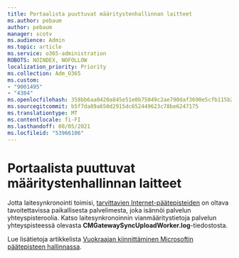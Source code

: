 ```yaml
---
title: Portaalista puuttuvat määritystenhallinnan laitteet
ms.author: pebaum
author: pebaum
manager: scotv
ms.audience: Admin
ms.topic: article
ms.service: o365-administration
ROBOTS: NOINDEX, NOFOLLOW
localization_priority: Priority
ms.collection: Adm_O365
ms.custom:
- "9001495"
- "4384"
ms.openlocfilehash: 358bb6aa0420a845e51e0b75049c2ae790daf3690e5cfb115b234d82a29e93a7
ms.sourcegitcommit: b5f7da89a650d2915dc652449623c78be6247175
ms.translationtype: MT
ms.contentlocale: fi-FI
ms.lasthandoff: 08/05/2021
ms.locfileid: "53966106"
---
```

# <a name="configuration-manager-devices-missing-in-the-portal"></a>Portaalista puuttuvat määritystenhallinnan laitteet

Jotta laitesynkronointi toimisi, [tarvittavien Internet-päätepisteiden](https://docs.microsoft.com/configmgr/tenant-attach/device-sync-actions#internet-endpoints) on oltava tavoitettavissa paikallisesta palvelimesta, joka isännöi palvelun yhteyspisteroolia. Katso laitesynkronoinnin vianmääritystietoja palvelun yhteyspisteessä olevasta **CMGatewaySyncUploadWorker.log**-tiedostosta.

Lue lisätietoja artikkelista [Vuokraajan kiinnittäminen Microsoftin päätepisteen hallinnassa](https://docs.microsoft.com/configmgr/tenant-attach/).
